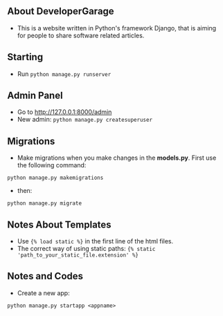 ## About DeveloperGarage

- This is a website written in Python's framework Django, that is aiming for people to share software related articles.

## Starting

- Run `python manage.py runserver`

## Admin Panel

- Go to http://127.0.0.1:8000/admin 
- New admin: `python manage.py createsuperuser`

## Migrations

- Make migrations when you make changes in the **models.py**. First use the following command: 

`python manage.py makemigrations`

- then:

`python manage.py migrate`

## Notes About Templates

- Use `{% load static %}` in the first line of the html files.
- The correct way of using static paths: `{% static 'path_to_your_static_file.extension' %}`

## Notes and Codes

- Create a new app:

`python manage.py startapp <appname>`






